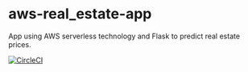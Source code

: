 # aws-real_estate-app
App using AWS serverless technology and Flask to predict real estate prices.

[![CircleCI](https://circleci.com/gh/sgmori/aws-real_estate-app.svg?style=svg&circle-token=47f17cd2f06c8d8c8c36c8e79508f7d13a3a7ceb)](https://app.circleci.com/pipelines/github/sgmori/aws-real_estate-app)
